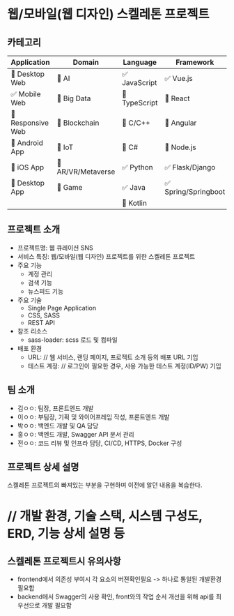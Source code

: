 # 웹/모바일(웹 디자인) 스켈레톤 프로젝트

<!-- 필수 항목 -->

## 카테고리

| Application | Domain | Language | Framework |
| ---- | ---- | ---- | ---- |
| :black_square_button: Desktop Web | :black_square_button: AI | :white_check_mark: JavaScript | :white_check_mark: Vue.js |
| :white_check_mark: Mobile Web | :black_square_button: Big Data | :black_square_button: TypeScript | :black_square_button: React |
| :black_square_button: Responsive Web | :black_square_button: Blockchain | :black_square_button: C/C++ | :black_square_button: Angular |
| :black_square_button: Android App | :black_square_button: IoT | :black_square_button: C# | :black_square_button: Node.js |
| :black_square_button: iOS App | :black_square_button: AR/VR/Metaverse | :white_check_mark: Python | :white_check_mark: Flask/Django |
| :black_square_button: Desktop App | :black_square_button: Game | :white_check_mark: Java | :white_check_mark: Spring/Springboot |
| | | :black_square_button: Kotlin | |

<!-- 필수 항목 -->

## 프로젝트 소개

* 프로젝트명: 웹 큐레이션 SNS
* 서비스 특징: 웹/모바일(웹 디자인) 프로젝트를 위한 스켈레톤 프로젝트
* 주요 기능
  - 계정 관리
  - 검색 기능
  - 뉴스피드 기능
* 주요 기술
  - Single Page Application
  - CSS, SASS
  - REST API
* 참조 리소스
  * sass-loader: scss 로드 및 컴파일
* 배포 환경
  - URL: // 웹 서비스, 랜딩 페이지, 프로젝트 소개 등의 배포 URL 기입
  - 테스트 계정: // 로그인이 필요한 경우, 사용 가능한 테스트 계정(ID/PW) 기입

<!-- 자유 양식 -->

## 팀 소개
* 김ㅇㅇ: 팀장, 프론트엔드 개발
* 이ㅇㅇ: 부팀장, 기획 및 와이어프레임 작성, 프론트엔드 개발
* 박ㅇㅇ: 백엔드 개발 및 QA 담당
* 홍ㅇㅇ: 백엔드 개발, Swagger API 문서 관리
* 전ㅇㅇ: 코드 리뷰 및 인프라 담당, CI/CD, HTTPS, Docker 구성
  
<!-- 자유 양식 -->

## 프로젝트 상세 설명
스켈레톤 프로젝트의 빠져있는 부분을 구현하며 이전에 알던 내용을 복습한다.

// 개발 환경, 기술 스택, 시스템 구성도, ERD, 기능 상세 설명 등  
======= 

## 스켈레톤 프로젝트시 유의사항
* frontend에서 의존성 부여시 각 요소의 버젼확인필요 -> 하나로 통일된 개발환경 필요함
* backend에서 Swagger의 사용 확인, front와의 작업 순서 개선을 위해 api를 최우선으로 개발 필요함
  
